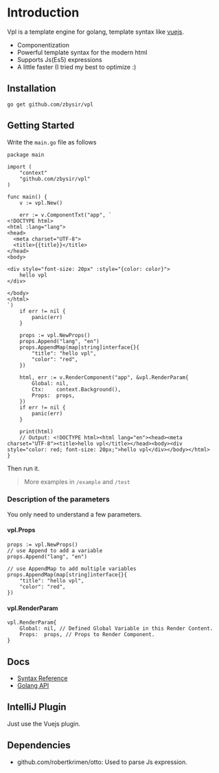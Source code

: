 # Introduction

Vpl is a template engine for golang, template syntax like [vuejs](https://vuejs.org).

- Componentization
- Powerful template syntax for the modern html
- Supports Js(Es5) expressions
- A little faster (I tried my best to optimize :)

## Installation
```
go get github.com/zbysir/vpl
```

## Getting Started
Write the `main.go` file as follows

```
package main

import (
	"context"
	"github.com/zbysir/vpl"
)

func main() {
	v := vpl.New()

	err := v.ComponentTxt("app", `
<!DOCTYPE html>
<html :lang="lang">
<head>
  <meta charset="UTF-8">
  <title>{{title}}</title>
</head>
<body>

<div style="font-size: 20px" :style="{color: color}">
	hello vpl
</div>

</body>
</html>
`)
	if err != nil {
		panic(err)
	}

	props := vpl.NewProps()
	props.Append("lang", "en")
	props.AppendMap(map[string]interface{}{
		"title": "hello vpl",
		"color": "red",
	})

	html, err := v.RenderComponent("app", &vpl.RenderParam{
		Global: nil,
		Ctx:    context.Background(),
		Props:  props,
	})
	if err != nil {
		panic(err)
	}

	print(html)
	// Output: <!DOCTYPE html><html lang="en"><head><meta charset="UTF-8"><title>hello vpl</title></head><body><div style="color: red; font-size: 20px;">hello vpl</div></body></html>
}

```

Then run it.

> More examples in `/example` and `/test`

### Description of the parameters
You only need to understand a few parameters.

#### vpl.Props
```
props := vpl.NewProps()
// use Append to add a variable
props.Append("lang", "en")

// use AppendMap to add multiple variables 
props.AppendMap(map[string]interface{}{
    "title": "hello vpl",
    "color": "red",
})
```

#### vpl.RenderParam

```
vpl.RenderParam{
    Global: nil, // Defined Global Variable in this Render Content.
    Props:  props, // Props to Render Component.
}
```

## Docs
- [Syntax Reference](./doc/syntax.md)
- [Golang API](./doc/api.md)

## IntelliJ Plugin
Just use the Vuejs plugin.

## Dependencies
- github.com/robertkrimen/otto:  Used to parse Js expression.
